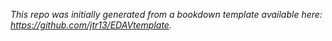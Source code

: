 

*This repo was initially generated from a bookdown template available here: https://github.com/jtr13/EDAVtemplate.*	

